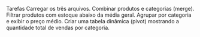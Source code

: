 Tarefas
Carregar os três arquivos.
Combinar produtos e categorias (merge).
Filtrar produtos com estoque abaixo da média geral.
Agrupar por categoria e exibir o preço médio.
Criar uma tabela dinâmica (pivot) mostrando a quantidade total de vendas por categoria.
